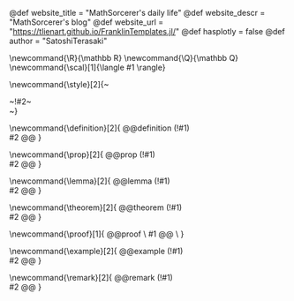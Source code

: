 <!-----------------------------------------------------
Add here global page variables to use throughout your
website.
The website_* must be defined for the RSS to work
------------------------------------------------------->
@def website_title = "MathSorcerer's daily life"
@def website_descr = "MathSorcerer's blog"
@def website_url   = "https://tlienart.github.io/FranklinTemplates.jl/"
@def hasplotly = false
@def author = "SatoshiTerasaki"

<!-----------------------------------------------------
Add here global latex commands to use throughout your
pages. It can be math commands but does not need to be.
For instance:
* \newcommand{\phrase}{This is a long phrase to copy.}
------------------------------------------------------->
\newcommand{\R}{\mathbb R}
\newcommand{\Q}{\mathbb Q}
\newcommand{\scal}[1]{\langle #1 \rangle}


<!-- Put a box around something and pass some css styling to the box
(useful for images for instance) e.g. :
\style{width:80%;}{![](path/to/img.png)} -->
\newcommand{\style}[2]{~~~<div style="!#1;margin-left:auto;margin-right:auto;">~~~!#2~~~</div>~~~}

\newcommand{\definition}[2]{
@@definition (!#1) \
#2
@@
}

\newcommand{\prop}[2]{
@@prop (!#1) \
#2
@@
}

\newcommand{\lemma}[2]{
@@lemma (!#1) \
#2
@@
}

\newcommand{\theorem}[2]{
@@theorem (!#1) \
#2
@@
}

\newcommand{\proof}[1]{
@@proof \\
#1
@@
\\
}

\newcommand{\example}[2]{
@@example (!#1) \
#2
@@
}

\newcommand{\remark}[2]{
@@remark (!#1) \
#2
@@
}